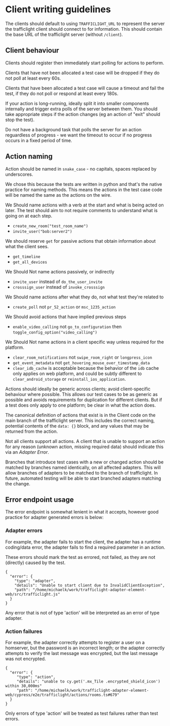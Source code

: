 # Client writing guidelines

The clients should default to using `TRAFFICLIGHT_URL` to represent the server the trafficlight client should connect to for information. This should contain the base URL of the trafficlight server (without `/client`).

## Client behaviour

Clients should register then immediately start polling for actions to perform.

Clients that have not been allocated a test case will be dropped if they do not poll at least every 60s. 

Clients that have been allocated a test case will cause a timeout and fail the test, if they do not poll or respond at least every 180s.

If your action is long-running, ideally split it into smaller components internally and trigger extra polls of the server between them. You should take appropriate steps if the action changes (eg an action of "exit" should stop the test).

Do not have a background task that polls the server for an action reguardless of progress - we want the timeout to occur if no progress occurs in a fixed period of time.

## Action naming

Action should be named in `snake_case` - no capitals, spaces replaced by underscores.

We chose this because the tests are written in python and that's the native practice for naming methods. This means the actions in the test case code will be named the same as the actions on the wire.

We Should name actions with a verb at the start and what is being acted on later. The test should aim to not require comments to understand what is going on at each step.
 * `create_new_room("test_room_name")`
 * `invite_user("bob:server2")`

We should reserve `get` for passive actions that obtain information about what the client sees. 
 * `get_timeline`
 * `get_all_devices`

We Should Not name actions passively, or indirectly
 * `invite_user` instead of `do_the_user_invite`
 * `crosssign_user` instead of `invoke_crosssign`

We Should name actions after what they do, not what test they're related to
 * `create_poll` not `pr_52_action` or `msc_1235_action`

We Should avoid actions that have implied previous steps
 * `enable_video_calling` not `go_to_configuration` then `toggle_config_option("video_calling")`

We Should Not name actions in a client specific way unless required for the platform.
 * `clear_room_notifications` not `swipe_room_right` or `longpress_icon`
 * `get_event_metadata` not `get_hovering_mouse_over_timestamp_data`
 * `clear_idb_cache` is acceptable because the behavior of the `idb` cache only applies on web platform, and could be subtly different to `clear_android_storage` or `reinstall_ios_application`.

Actions should ideally be generic across clients; avoid client-specific behaviour where possible. This allows our test cases to be as generic as possible and avoids requirements for duplication for different clients. But if a test does only apply to one platform; be clear in what the action does.

The canonical definition of actions that exist is in the Client code on the main branch of the trafficlight server. This includes the correct naming, potential contents of the `data: {}` block, and any values that may be returned from the action.

Not all clients support all actions. A client that is unable to support an action for any reason (unknown action, missing required data) should indicate this via an *Adapter Error*.

Branches that introduce test cases with a new or changed action should be matched by branches named identically, on all affected adapters. This will allow branches of adapters to be matched to the branch of trafficlight. In future, automated testing will be able to start branched adapters matching the change.

## Error endpoint usage

The error endpoint is somewhat lenient in what it accepts, however good practice for adapter generated errors is below:

### Adapter errors

For example, the adapter fails to start the client, the adapter has a runtime coding/data error, the adapter fails to find a required parameter in an action.

These errors should mark the test as errored, not failed, as they are not (directly) caused by the test. 


```
{
  "error": {
    "type": "adapter",
    "details": "Unable to start client due to InvalidClientException",
    "path": "/home/michaelk/work/trafficlight-adapter-element-web/src/trafficlight.js"
  }
}
```

Any error that is not of type 'action' will be interpreted as an error of type adapter. 

### Action failures

For example, the adapter correctly attempts to register a user on a homserver, but the password is an incorrect length; or the adapter correctly attempts to verify the last message was encrypted, but the last message was not encrypted.

```
{
  "error": {
     "type": "action",
     "details": "unable to cy.get('.mx_Tile .encrypted_shield_icon') within 30,000ms"
     "path": "/home/michaelk/work/trafficlight-adapter-element-web/cypress/e2e/trafficlight/actions/rooms.ts#679"
  }
}
```

Only errors of type 'action' will be treated as test failures rather than test errors.
